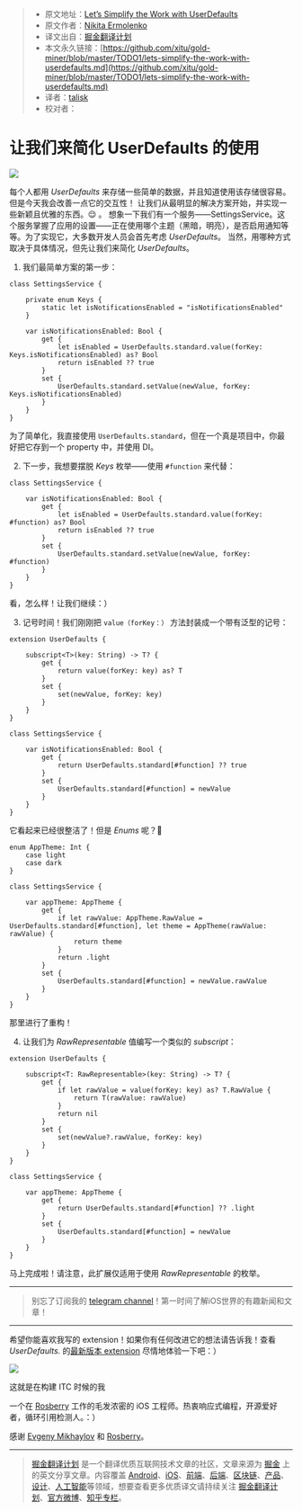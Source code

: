 > * 原文地址：[Let’s Simplify the Work with UserDefaults](https://medium.com/rosberryapps/lets-simplify-the-work-with-userdefaults-93d142d47741)
> * 原文作者：[Nikita Ermolenko](https://medium.com/@otbivnoe?source=post_header_lockup)
> * 译文出自：[掘金翻译计划](https://github.com/xitu/gold-miner)
> * 本文永久链接：[https://github.com/xitu/gold-miner/blob/master/TODO1/lets-simplify-the-work-with-userdefaults.md](https://github.com/xitu/gold-miner/blob/master/TODO1/lets-simplify-the-work-with-userdefaults.md)
> * 译者：[talisk](https://github.com/talisk)
> * 校对者：

# 让我们来简化 UserDefaults 的使用

![](https://cdn-images-1.medium.com/max/2000/1*7Zy2OC1nxK-BqmDbGxtPDg.png)

每个人都用 _UserDefaults_ 来存储一些简单的数据，并且知道使用该存储很容易。但是今天我会改善一点它的交互性！ 让我们从最明显的解决方案开始，并实现一些新颖且优雅的东西。😌
。
想象一下我们有一个服务——SettingsService。这个服务掌握了应用的设置——正在使用哪个主题（黑暗，明亮），是否启用通知等等。为了实现它，大多数开发人员会首先考虑 _UserDefaults_。 当然，用哪种方式取决于具体情况，但先让我们来简化 _UserDefaults_。

1. 我们最简单方案的第一步：

```
class SettingsService {

    private enum Keys {
        static let isNotificationsEnabled = "isNotificationsEnabled"
    }

    var isNotificationsEnabled: Bool {
        get {
            let isEnabled = UserDefaults.standard.value(forKey: Keys.isNotificationsEnabled) as? Bool
            return isEnabled ?? true
        }
        set {
            UserDefaults.standard.setValue(newValue, forKey: Keys.isNotificationsEnabled)
        }
    }
}
```

为了简单化，我直接使用 `UserDefaults.standard`，但在一个真是项目中，你最好把它存到一个 property 中，并使用 DI。

2. 下一步，我想要摆脱 _Keys_ 枚举——使用 `#function` 来代替：

```
class SettingsService {

    var isNotificationsEnabled: Bool {
        get {
            let isEnabled = UserDefaults.standard.value(forKey: #function) as? Bool
            return isEnabled ?? true
        }
        set {
            UserDefaults.standard.setValue(newValue, forKey: #function)
        }
    }
}
```

看，怎么样！让我们继续：）

3. 记号时间！我们刚刚把 `value（forKey：）` 方法封装成一个带有泛型的记号：

```
extension UserDefaults {

    subscript<T>(key: String) -> T? {
        get {
            return value(forKey: key) as? T
        }
        set {
            set(newValue, forKey: key)
        }
    }
}

class SettingsService {

    var isNotificationsEnabled: Bool {
        get {
            return UserDefaults.standard[#function] ?? true
        }
        set {
            UserDefaults.standard[#function] = newValue
        }
    }
}
```

它看起来已经很整洁了！但是 _Enums_ 呢？🤔

```
enum AppTheme: Int {
    case light
    case dark
}

class SettingsService {

    var appTheme: AppTheme {
        get {
            if let rawValue: AppTheme.RawValue = UserDefaults.standard[#function], let theme = AppTheme(rawValue: rawValue) {
                return theme
            }
            return .light
        }
        set {
            UserDefaults.standard[#function] = newValue.rawValue
        }
    }
}
```

那里进行了重构！

4. 让我们为 _RawRepresentable_ 值编写一个类似的 _subscript_： 

```
extension UserDefaults {
    
    subscript<T: RawRepresentable>(key: String) -> T? {
        get {
            if let rawValue = value(forKey: key) as? T.RawValue {
                return T(rawValue: rawValue)
            }
            return nil
        }
        set {
            set(newValue?.rawValue, forKey: key)
        }
    }
}

class SettingsService {
    
    var appTheme: AppTheme {
        get {
            return UserDefaults.standard[#function] ?? .light
        }
        set {
            UserDefaults.standard[#function] = newValue
        }
    }
}
```


马上完成啦！请注意，此扩展仅适用于使用 _RawRepresentable_ 的枚举。

* * *

> 别忘了订阅我的 [telegram channel](http://bit.ly/2xaqaYR)！第一时间了解iOS世界的有趣新闻和文章！

* * *

希望你能喜欢我写的 extension！如果你有任何改进它的想法请告诉我！查看 _UserDefaults._ 的[最新版本 extension](https://gist.github.com/Otbivnoe/04b8bd7984fba0cb58ca7f136fd95582) 尽情地体验一下吧：）

![](https://cdn-images-1.medium.com/max/800/1*s9Rzi_gHLe5rllzlj5ox1A.png)

这就是在构建 ITC 时候的我

一个在 [Rosberry](http://www.rosberry.com) 工作的毛发浓密的 iOS 工程师。热衷响应式编程，开源爱好者，循环引用检测人。：）

感谢 [Evgeny Mikhaylov](https://medium.com/@evgenmikhaylov?source=post_page) 和 [Rosberry](https://medium.com/@Rosberry?source=post_page)。


---

> [掘金翻译计划](https://github.com/xitu/gold-miner) 是一个翻译优质互联网技术文章的社区，文章来源为 [掘金](https://juejin.im) 上的英文分享文章。内容覆盖 [Android](https://github.com/xitu/gold-miner#android)、[iOS](https://github.com/xitu/gold-miner#ios)、[前端](https://github.com/xitu/gold-miner#前端)、[后端](https://github.com/xitu/gold-miner#后端)、[区块链](https://github.com/xitu/gold-miner#区块链)、[产品](https://github.com/xitu/gold-miner#产品)、[设计](https://github.com/xitu/gold-miner#设计)、[人工智能](https://github.com/xitu/gold-miner#人工智能)等领域，想要查看更多优质译文请持续关注 [掘金翻译计划](https://github.com/xitu/gold-miner)、[官方微博](http://weibo.com/juejinfanyi)、[知乎专栏](https://zhuanlan.zhihu.com/juejinfanyi)。

